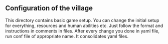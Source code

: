 Configuration of the village
-----------------------------

This directory contains basic game setup. You can change the initial setup for everything, resources and human abilities etc. Just follow the format and instructions in comments in files. After every change you done in yaml file, run conf file of appropriate name. It consolidates yaml files.
